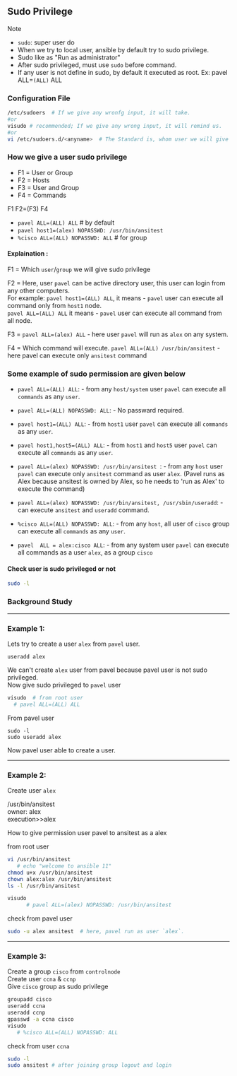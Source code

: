 
## Sudo Privilege

> [!NOTE]
> - `sudo`: super user do
> - When we try to local user, ansible by default try to sudo privilege. <br>
> - Sudo like as "Run as administrator"
> - After sudo privileged, must use `sudo` before command.
> - If any user is not define in sudo, by default it executed as root. Ex: pavel ALL=`(ALL)` ALL



 ### Configuration File 
```bash
/etc/sudoers  # If we give any wronfg input, it will take. 
#or
visudo # recommended; If we give any wrong input, it will remind us.
#or
vi /etc/sudoers.d/<anyname>  # The Standard is, whom user we will give sudo privilege, we will create a file according to the user name.
```


### How we give a user sudo privilege
- F1 = User or Group <br>
- F2 = Hosts <br>
- F3 = User and Group <br>
- F4 = Commands <br>

F1  F2=(F3)  F4 <br>
- `pavel ALL=(ALL) ALL`  # by default <br>
- `pavel host1=(alex) NOPASSWD: /usr/bin/ansitest` <br>
- `%cisco ALL=(ALL) NOPASSWD: ALL`  # for group 


#### Explaination : 
F1 = Which `user`/`group` we will give sudo privilege <br>

F2 = Here, user `pavel` can be active directory user, this user can login from any other computers. <br>
     For example: `pavel host1=(ALL) ALL`, it means - `pavel` user can execute all command only from `host1` node. <br>
     `pavel ALL=(ALL) ALL` it means - `pavel` user can execute all command from all node.<br>

F3 = `pavel ALL=(alex) ALL` - here user `pavel` will run as `alex`  on any system. <br>

F4 = Which command will execute. `pavel ALL=(ALL) /usr/bin/ansitest` - here pavel can execute only `ansitest` command


### Some example of sudo permission are given below
- `pavel ALL=(ALL) ALL`: - from any `host/system` user `pavel` can execute all `commands` as any `user`.
- `pavel ALL=(ALL) NOPASSWD: ALL`: - No passward required.
- `pavel host1=(ALL) ALL`: - from `host1` user `pavel` can execute all `commands` as any `user`.
- `pavel host1,host5=(ALL) ALL`: - from `host1` and `host5` user `pavel` can execute all `commands` as any `user`.
- `pavel ALL=(alex) NOPASSWD: /usr/bin/ansitest `: - from any `host` user `pavel` can execute only `ansitest` command as user `alex`. (Pavel runs as Alex because ansitest is owned by Alex, so he needs to 'run as Alex' to execute the command)
   
- `pavel ALL=(alex) NOPASSWD: /usr/bin/ansitest, /usr/sbin/useradd`: - can execute `ansitest` and `useradd` command.
- `%cisco ALL=(ALL) NOPASSWD: ALL`: - from any `host`, all user of `cisco` group can execute all `commands` as any `user`.
- `pavel  ALL = alex:cisco ALL`: - from any system user `pavel` can execute all commands as a user `alex`, as a group `cisco`


#### Check user is sudo privileged or not 
```bash
sudo -l
```

### Background Study 

------------------------------------------------
### Example 1:

Lets try to create a user `alex` from `pavel` user.
```
useradd alex
```
We can't create `alex` user from pavel because pavel user is not sudo privileged. <br>
Now give sudo privileged to `pavel` user <br> 
```bash
visudo  # from root user
  # pavel ALL=(ALL) ALL
```

From pavel user 
```
sudo -l
sudo useradd alex
```
Now pavel user able to create a user.

---------------------------------------------------
### Example 2:
Create user `alex`

/usr/bin/ansitest <br>
owner: alex <br>
execution>>alex <br>

How to give permission user pavel to ansitest as a alex <br>

from root user
```bash
vi /usr/bin/ansitest
   # echo "welcome to ansible 11"
chmod u+x /usr/bin/ansitest
chown alex:alex /usr/bin/ansitest
ls -l /usr/bin/ansitest

visudo
      # pavel ALL=(alex) NOPASSWD: /usr/bin/ansitest
```

check from pavel user
```bash
sudo -u alex ansitest  # here, pavel run as user `alex`.
```

----------------------

### Example 3:

Create a group `cisco` from `controlnode` <br> 
Create user `ccna` & `ccnp` <br>
Give `cisco` group as sudo privilege <br>

```bash
groupadd cisco 
useradd ccna
useradd ccnp
gpasswd -a ccna cisco
visudo
   # %cisco ALL=(ALL) NOPASSWD: ALL
```

check from user `ccna`
```bash
sudo -l
sudo ansitest # after joining group logout and login
```



